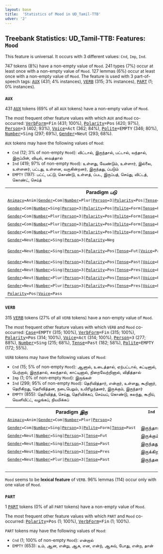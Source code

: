 ```yaml
---
layout: base
title:  'Statistics of Mood in UD_Tamil-TTB'
udver: '2'
---
```


## Treebank Statistics: UD_Tamil-TTB: Features: `Mood`

This feature is universal.
It occurs with 3 different values: `Cnd`, `Imp`, `Ind`.

747 tokens (8%) have a non-empty value of `Mood`.
241 types (7%) occur at least once with a non-empty value of `Mood`.
127 lemmas (6%) occur at least once with a non-empty value of `Mood`.
The feature is used with 3 part-of-speech tags: <tt><a href="ta_ttb-pos-AUX.html">AUX</a></tt> (431; 4% instances), <tt><a href="ta_ttb-pos-VERB.html">VERB</a></tt> (315; 3% instances), <tt><a href="ta_ttb-pos-PART.html">PART</a></tt> (1; 0% instances).

### `AUX`

431 <tt><a href="ta_ttb-pos-AUX.html">AUX</a></tt> tokens (69% of all `AUX` tokens) have a non-empty value of `Mood`.

The most frequent other feature values with which `AUX` and `Mood` co-occurred: <tt><a href="ta_ttb-feat-VerbForm.html">VerbForm</a></tt><tt>=Fin</tt> (431; 100%), <tt><a href="ta_ttb-feat-Polarity.html">Polarity</a></tt><tt>=Pos</tt> (420; 97%), <tt><a href="ta_ttb-feat-Person.html">Person</a></tt><tt>=3</tt> (402; 93%), <tt><a href="ta_ttb-feat-Voice.html">Voice</a></tt><tt>=Act</tt> (362; 84%), <tt><a href="ta_ttb-feat-Polite.html">Polite</a></tt><tt>=EMPTY</tt> (346; 80%), <tt><a href="ta_ttb-feat-Number.html">Number</a></tt><tt>=Sing</tt> (297; 69%), <tt><a href="ta_ttb-feat-Gender.html">Gender</a></tt><tt>=Neut</tt> (293; 68%).

`AUX` tokens may have the following values of `Mood`:

* `Cnd` (12; 3% of non-empty `Mood`): விட்டால், இருந்தால், பட்டால், வந்தால், இருப்பின், விடில், வைத்தால்
* `Ind` (419; 97% of non-empty `Mood`): உள்ளது, வேண்டும், உள்ளார், இல்லை, உள்ளனர், பட்டது, உள்ளன, வருகின்றனர், இருந்தது, ப்படும்
* `EMPTY` (197): பட்ட், பட்டு, கொண்டு, உள்ளத், ப்பட, இருப்பத், செய்து, விட்டத், கொண்ட், செய்த்

<table>
  <tr><th>Paradigm <i>படு</i></th><th><tt>Ind</tt></th><th><tt>Cnd</tt></th></tr>
  <tr><td><tt><tt><a href="ta_ttb-feat-Animacy.html">Animacy</a></tt><tt>=Anim</tt>|<tt><a href="ta_ttb-feat-Gender.html">Gender</a></tt><tt>=Com</tt>|<tt><a href="ta_ttb-feat-Number.html">Number</a></tt><tt>=Plur</tt>|<tt><a href="ta_ttb-feat-Person.html">Person</a></tt><tt>=3</tt>|<tt><a href="ta_ttb-feat-Polarity.html">Polarity</a></tt><tt>=Pos</tt>|<tt><a href="ta_ttb-feat-Tense.html">Tense</a></tt><tt>=Pres</tt>|<tt><a href="ta_ttb-feat-Voice.html">Voice</a></tt><tt>=Pass</tt></tt></td><td>படுகின்றனர்</td><td></td></tr>
  <tr><td><tt><tt><a href="ta_ttb-feat-Gender.html">Gender</a></tt><tt>=Com</tt>|<tt><a href="ta_ttb-feat-Number.html">Number</a></tt><tt>=Sing</tt>|<tt><a href="ta_ttb-feat-Person.html">Person</a></tt><tt>=3</tt>|<tt><a href="ta_ttb-feat-Polarity.html">Polarity</a></tt><tt>=Pos</tt>|<tt><a href="ta_ttb-feat-Polite.html">Polite</a></tt><tt>=Form</tt>|<tt><a href="ta_ttb-feat-Tense.html">Tense</a></tt><tt>=Past</tt>|<tt><a href="ta_ttb-feat-Voice.html">Voice</a></tt><tt>=Pass</tt></tt></td><td>பட்டார்</td><td></td></tr>
  <tr><td><tt><tt><a href="ta_ttb-feat-Gender.html">Gender</a></tt><tt>=Com</tt>|<tt><a href="ta_ttb-feat-Number.html">Number</a></tt><tt>=Plur</tt>|<tt><a href="ta_ttb-feat-Person.html">Person</a></tt><tt>=3</tt>|<tt><a href="ta_ttb-feat-Polarity.html">Polarity</a></tt><tt>=Pos</tt>|<tt><a href="ta_ttb-feat-Polite.html">Polite</a></tt><tt>=Form</tt>|<tt><a href="ta_ttb-feat-Tense.html">Tense</a></tt><tt>=Fut</tt>|<tt><a href="ta_ttb-feat-Voice.html">Voice</a></tt><tt>=Pass</tt></tt></td><td>படுவார்கள்</td><td></td></tr>
  <tr><td><tt><tt><a href="ta_ttb-feat-Gender.html">Gender</a></tt><tt>=Com</tt>|<tt><a href="ta_ttb-feat-Number.html">Number</a></tt><tt>=Plur</tt>|<tt><a href="ta_ttb-feat-Person.html">Person</a></tt><tt>=3</tt>|<tt><a href="ta_ttb-feat-Polarity.html">Polarity</a></tt><tt>=Pos</tt>|<tt><a href="ta_ttb-feat-Polite.html">Polite</a></tt><tt>=Form</tt>|<tt><a href="ta_ttb-feat-Tense.html">Tense</a></tt><tt>=Past</tt>|<tt><a href="ta_ttb-feat-Voice.html">Voice</a></tt><tt>=Pass</tt></tt></td><td>பட்டனர்</td><td></td></tr>
  <tr><td><tt><tt><a href="ta_ttb-feat-Gender.html">Gender</a></tt><tt>=Com</tt>|<tt><a href="ta_ttb-feat-Number.html">Number</a></tt><tt>=Plur</tt>|<tt><a href="ta_ttb-feat-Person.html">Person</a></tt><tt>=3</tt>|<tt><a href="ta_ttb-feat-Polarity.html">Polarity</a></tt><tt>=Pos</tt>|<tt><a href="ta_ttb-feat-Polite.html">Polite</a></tt><tt>=Form</tt>|<tt><a href="ta_ttb-feat-Tense.html">Tense</a></tt><tt>=Pres</tt>|<tt><a href="ta_ttb-feat-Voice.html">Voice</a></tt><tt>=Pass</tt></tt></td><td>படுகின்றனர்</td><td></td></tr>
  <tr><td><tt><tt><a href="ta_ttb-feat-Gender.html">Gender</a></tt><tt>=Neut</tt>|<tt><a href="ta_ttb-feat-Number.html">Number</a></tt><tt>=Sing</tt>|<tt><a href="ta_ttb-feat-Person.html">Person</a></tt><tt>=3</tt>|<tt><a href="ta_ttb-feat-Polarity.html">Polarity</a></tt><tt>=Neg</tt></tt></td><td>படாது</td><td></td></tr>
  <tr><td><tt><tt><a href="ta_ttb-feat-Gender.html">Gender</a></tt><tt>=Neut</tt>|<tt><a href="ta_ttb-feat-Number.html">Number</a></tt><tt>=Sing</tt>|<tt><a href="ta_ttb-feat-Person.html">Person</a></tt><tt>=3</tt>|<tt><a href="ta_ttb-feat-Polarity.html">Polarity</a></tt><tt>=Pos</tt>|<tt><a href="ta_ttb-feat-Tense.html">Tense</a></tt><tt>=Fut</tt>|<tt><a href="ta_ttb-feat-Voice.html">Voice</a></tt><tt>=Pass</tt></tt></td><td>ப்படும், படும்</td><td></td></tr>
  <tr><td><tt><tt><a href="ta_ttb-feat-Gender.html">Gender</a></tt><tt>=Neut</tt>|<tt><a href="ta_ttb-feat-Number.html">Number</a></tt><tt>=Sing</tt>|<tt><a href="ta_ttb-feat-Person.html">Person</a></tt><tt>=3</tt>|<tt><a href="ta_ttb-feat-Polarity.html">Polarity</a></tt><tt>=Pos</tt>|<tt><a href="ta_ttb-feat-Tense.html">Tense</a></tt><tt>=Past</tt>|<tt><a href="ta_ttb-feat-Voice.html">Voice</a></tt><tt>=Pass</tt></tt></td><td>பட்டது</td><td></td></tr>
  <tr><td><tt><tt><a href="ta_ttb-feat-Gender.html">Gender</a></tt><tt>=Neut</tt>|<tt><a href="ta_ttb-feat-Number.html">Number</a></tt><tt>=Sing</tt>|<tt><a href="ta_ttb-feat-Person.html">Person</a></tt><tt>=3</tt>|<tt><a href="ta_ttb-feat-Polarity.html">Polarity</a></tt><tt>=Pos</tt>|<tt><a href="ta_ttb-feat-Tense.html">Tense</a></tt><tt>=Pres</tt>|<tt><a href="ta_ttb-feat-Voice.html">Voice</a></tt><tt>=Pass</tt></tt></td><td>படுகிறது</td><td></td></tr>
  <tr><td><tt><tt><a href="ta_ttb-feat-Gender.html">Gender</a></tt><tt>=Neut</tt>|<tt><a href="ta_ttb-feat-Number.html">Number</a></tt><tt>=Plur</tt>|<tt><a href="ta_ttb-feat-Person.html">Person</a></tt><tt>=3</tt>|<tt><a href="ta_ttb-feat-Polarity.html">Polarity</a></tt><tt>=Pos</tt>|<tt><a href="ta_ttb-feat-Tense.html">Tense</a></tt><tt>=Past</tt>|<tt><a href="ta_ttb-feat-Voice.html">Voice</a></tt><tt>=Pass</tt></tt></td><td>பட்டன</td><td></td></tr>
  <tr><td><tt><tt><a href="ta_ttb-feat-Gender.html">Gender</a></tt><tt>=Neut</tt>|<tt><a href="ta_ttb-feat-Number.html">Number</a></tt><tt>=Plur</tt>|<tt><a href="ta_ttb-feat-Person.html">Person</a></tt><tt>=3</tt>|<tt><a href="ta_ttb-feat-Polarity.html">Polarity</a></tt><tt>=Pos</tt>|<tt><a href="ta_ttb-feat-Tense.html">Tense</a></tt><tt>=Pres</tt>|<tt><a href="ta_ttb-feat-Voice.html">Voice</a></tt><tt>=Pass</tt></tt></td><td>படுகின்றன</td><td></td></tr>
  <tr><td><tt><tt><a href="ta_ttb-feat-Polarity.html">Polarity</a></tt><tt>=Pos</tt>|<tt><a href="ta_ttb-feat-Voice.html">Voice</a></tt><tt>=Pass</tt></tt></td><td></td><td>பட்டால்</td></tr>
</table>

### `VERB`

315 <tt><a href="ta_ttb-pos-VERB.html">VERB</a></tt> tokens (27% of all `VERB` tokens) have a non-empty value of `Mood`.

The most frequent other feature values with which `VERB` and `Mood` co-occurred: <tt><a href="ta_ttb-feat-Case.html">Case</a></tt><tt>=EMPTY</tt> (315; 100%), <tt><a href="ta_ttb-feat-VerbForm.html">VerbForm</a></tt><tt>=Fin</tt> (315; 100%), <tt><a href="ta_ttb-feat-Polarity.html">Polarity</a></tt><tt>=Pos</tt> (314; 100%), <tt><a href="ta_ttb-feat-Voice.html">Voice</a></tt><tt>=Act</tt> (314; 100%), <tt><a href="ta_ttb-feat-Person.html">Person</a></tt><tt>=3</tt> (277; 88%), <tt><a href="ta_ttb-feat-Number.html">Number</a></tt><tt>=Sing</tt> (215; 68%), <tt><a href="ta_ttb-feat-Tense.html">Tense</a></tt><tt>=Past</tt> (182; 58%), <tt><a href="ta_ttb-feat-Polite.html">Polite</a></tt><tt>=EMPTY</tt> (172; 55%).

`VERB` tokens may have the following values of `Mood`:

* `Cnd` (15; 5% of non-empty `Mood`): ஆனால், உடைத்தால், ஏற்பட்டால், கட்டினால், பெற்றால், இருந்தால், கலந்தால், காட்டினால், நிறைவேற்றினால், விதித்தால்
* `Imp` (1; 0% of non-empty `Mood`): இருங்கள்
* `Ind` (299; 95% of non-empty `Mood`): தெரிவித்தார், என்றார், உள்ளது, கூறினார், தெரிகிறது, தெரிவித்தன, நடைபெறும், உயிரிழந்தனர், இருக்கும், இருந்தார்
* `EMPTY` (855): தெரிவித்த், செய்து, தெரிவிக்கப், செய்யப், கொண்டு, கலந்து, கூறிய், வெளியிட்ட், வழங்கப், நியமிக்கப்

<table>
  <tr><th>Paradigm <i>இரு</i></th><th><tt>Ind</tt></th><th><tt>Imp</tt></th><th><tt>Cnd</tt></th></tr>
  <tr><td><tt><tt><a href="ta_ttb-feat-Animacy.html">Animacy</a></tt><tt>=Anim</tt>|<tt><a href="ta_ttb-feat-Gender.html">Gender</a></tt><tt>=Com</tt>|<tt><a href="ta_ttb-feat-Number.html">Number</a></tt><tt>=Plur</tt>|<tt><a href="ta_ttb-feat-Person.html">Person</a></tt><tt>=2</tt></tt></td><td></td><td>இருங்கள்</td><td></td></tr>
  <tr><td><tt><tt><a href="ta_ttb-feat-Gender.html">Gender</a></tt><tt>=Com</tt>|<tt><a href="ta_ttb-feat-Number.html">Number</a></tt><tt>=Sing</tt>|<tt><a href="ta_ttb-feat-Person.html">Person</a></tt><tt>=3</tt>|<tt><a href="ta_ttb-feat-Polite.html">Polite</a></tt><tt>=Form</tt>|<tt><a href="ta_ttb-feat-Tense.html">Tense</a></tt><tt>=Past</tt></tt></td><td>இருந்தார்</td><td></td><td></td></tr>
  <tr><td><tt><tt><a href="ta_ttb-feat-Gender.html">Gender</a></tt><tt>=Neut</tt>|<tt><a href="ta_ttb-feat-Number.html">Number</a></tt><tt>=Sing</tt>|<tt><a href="ta_ttb-feat-Person.html">Person</a></tt><tt>=3</tt>|<tt><a href="ta_ttb-feat-Tense.html">Tense</a></tt><tt>=Fut</tt></tt></td><td>இருக்கும்</td><td></td><td></td></tr>
  <tr><td><tt><tt><a href="ta_ttb-feat-Gender.html">Gender</a></tt><tt>=Neut</tt>|<tt><a href="ta_ttb-feat-Number.html">Number</a></tt><tt>=Sing</tt>|<tt><a href="ta_ttb-feat-Person.html">Person</a></tt><tt>=3</tt>|<tt><a href="ta_ttb-feat-Tense.html">Tense</a></tt><tt>=Past</tt></tt></td><td>இருந்தது</td><td></td><td></td></tr>
  <tr><td><tt><tt><a href="ta_ttb-feat-Gender.html">Gender</a></tt><tt>=Neut</tt>|<tt><a href="ta_ttb-feat-Number.html">Number</a></tt><tt>=Sing</tt>|<tt><a href="ta_ttb-feat-Person.html">Person</a></tt><tt>=3</tt>|<tt><a href="ta_ttb-feat-Tense.html">Tense</a></tt><tt>=Pres</tt></tt></td><td>இருக்கிறது</td><td></td><td></td></tr>
  <tr><td><tt><tt><a href="ta_ttb-feat-Gender.html">Gender</a></tt><tt>=Neut</tt>|<tt><a href="ta_ttb-feat-Number.html">Number</a></tt><tt>=Plur</tt>|<tt><a href="ta_ttb-feat-Person.html">Person</a></tt><tt>=3</tt>|<tt><a href="ta_ttb-feat-Tense.html">Tense</a></tt><tt>=Past</tt></tt></td><td>இருந்தன</td><td></td><td></td></tr>
  <tr><td><tt></tt></td><td></td><td></td><td>இருந்தால்</td></tr>
</table>

`Mood` seems to be **lexical feature** of `VERB`. 96% lemmas (114) occur only with one value of `Mood`.

### `PART`

1 <tt><a href="ta_ttb-pos-PART.html">PART</a></tt> tokens (0% of all `PART` tokens) have a non-empty value of `Mood`.

The most frequent other feature values with which `PART` and `Mood` co-occurred: <tt><a href="ta_ttb-feat-Polarity.html">Polarity</a></tt><tt>=Pos</tt> (1; 100%), <tt><a href="ta_ttb-feat-VerbForm.html">VerbForm</a></tt><tt>=Fin</tt> (1; 100%).

`PART` tokens may have the following values of `Mood`:

* `Cnd` (1; 100% of non-empty `Mood`): என்றால்
* `EMPTY` (653): உம், ஆன, என்று, ஆக, என, என்ற், ஆகவ், போது, என்ற, தான்

